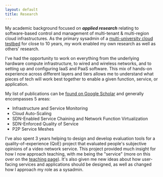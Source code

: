 ```yaml
---
layout: default
title: Research
---
```


My academic background focused on ***applied research*** relating to software-based control and management of multi-tenant & multi-region cloud infrastructures.
As the primary sysadmin of a [multi-university cloud testbed](https://savinetwork.ca/) for close to 10 years, my work enabled my own research as well as others' research.

I've had the opportunity to work on everything from the underlying hardware compute infrastructure, to wired and wireless networks, and to setting up and configuring IaaS and PaaS software.
This mix of hands-on experience across different layers and tiers allows me to understand what pieces of tech will work best together to enable a given function, service, or application.

My list of publications can be [found on Google Scholar](https://scholar.google.ca/citations?user=amjVEbEAAAAJ&hl=en) and generally encompasses 5 areas:
* Infrastructure and Service Monitoring
* Cloud Auto-Scaling
* SDN-Enabled Service Chaining and Network Function Virtualization
* SDN-Enforced Quality of Service
* P2P Service Meshes

I've also spent 3 years helping to design and develop evaluation tools for a quality-of-experience (QoE) project that evaluated people's subjective opinions of a video network service.
This project provided much insight for how I now approach teaching, with me being the "service" (more on this over on the [teaching page](/teaching.html)).
It's also given me new ideas about how user-facing services and applications should be designed, as well as changed how I approach my role as a sysadmin.
